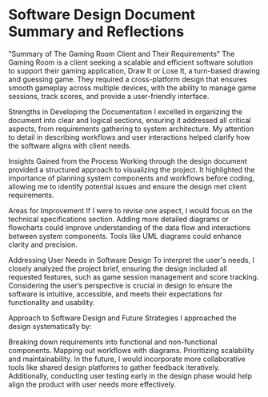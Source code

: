 # Software Design Document Summary and Reflections

"Summary of The Gaming Room Client and Their Requirements"
The Gaming Room is a client seeking a scalable and efficient software solution to support their gaming application, Draw It or Lose It, a turn-based drawing and guessing game. They required a cross-platform design that ensures smooth gameplay across multiple devices, with the ability to manage game sessions, track scores, and provide a user-friendly interface.

Strengths in Developing the Documentation
I excelled in organizing the document into clear and logical sections, ensuring it addressed all critical aspects, from requirements gathering to system architecture. My attention to detail in describing workflows and user interactions helped clarify how the software aligns with client needs.

Insights Gained from the Process
Working through the design document provided a structured approach to visualizing the project. It highlighted the importance of planning system components and workflows before coding, allowing me to identify potential issues and ensure the design met client requirements.

Areas for Improvement
If I were to revise one aspect, I would focus on the technical specifications section. Adding more detailed diagrams or flowcharts could improve understanding of the data flow and interactions between system components. Tools like UML diagrams could enhance clarity and precision.

Addressing User Needs in Software Design
To interpret the user's needs, I closely analyzed the project brief, ensuring the design included all requested features, such as game session management and score tracking. Considering the user’s perspective is crucial in design to ensure the software is intuitive, accessible, and meets their expectations for functionality and usability.

Approach to Software Design and Future Strategies
I approached the design systematically by:

Breaking down requirements into functional and non-functional components.
Mapping out workflows with diagrams.
Prioritizing scalability and maintainability.
In the future, I would incorporate more collaborative tools like shared design platforms to gather feedback iteratively. Additionally, conducting user testing early in the design phase would help align the product with user needs more effectively.
